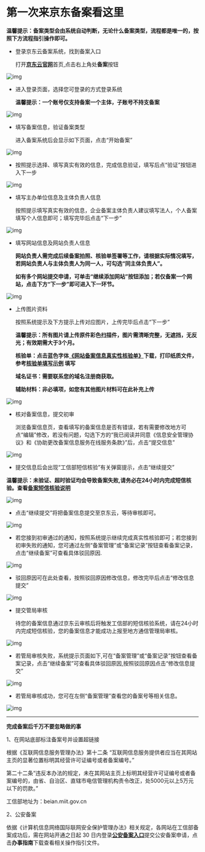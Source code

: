 # 第一次来京东备案看这里

**温馨提示：备案类型会由系统自动判断，无论什么备案类型，流程都是唯一的，按照下方流程指引操作即可。**


- 登录京东云备案系统，找到备案入口

  打开[**京东云官网**](https://www.jdcloud.com/)首页,点击右上角处**备案**按钮

![img](../../../../../image/ICP-License-Service/20221026-pic/1-jdcloud-website.png)

- 进入登录页面，选择您可登录的方式登录系统

  **温馨提示：一个账号仅支持备案一个主体，子账号不持支备案**

![img](../../../../../image/ICP-License-Service/20221026-pic/2-jdcloud-login.png)

- 填写备案信息，验证备案类型

  进入备案系统后会显示如下页面，点击“开始备案”

![img](../../../../../image/ICP-License-Service/20221026-pic/3-start.png)

- 按照提示选择、填写真实有效的信息，完成信息验证，填写后点“验证”按钮进入下一步

![img](../../../../../image/ICP-License-Service/20221026-pic/4-Basic.png)

- 填写主办单位信息及主体负责人信息

  按照提示填写真实有效的信息，企业备案主体负责人建议填写法人，个人备案填写个人信息即可；填写完毕后点击“下一步”
  
![img](../../../../../image/ICP-License-Service/20221026-pic/5-subject.png)  

- 填写网站信息及网站负责人信息
  
  **网站负责人需完成后续备案拍照、核验单签署等工作，请根据实际情况填写，若网站负责人与主体负责人为同一人，可勾选“同主体负责人”。**

  **如有多个网站提交申请，可单击“继续添加网站”按钮添加；若仅备案一个网站，点击下方“下一步”即可进入下一环节。**

![img](../../../../../image/ICP-License-Service/20221026-pic/6-website.png)  

- 上传图片资料

  按照系统提示及下方提示上传对应图片，上传完毕后点击“下一步”

  **温馨提示：所有图片请上传原件彩色扫描件，图片需清晰完整，无遮挡，无反光；有效期需大于3个月。**

  **核验单：点击蓝色字体[《网站备案信息真实性核验单》](https://docs.jdcloud.com/cn/icp-license-service/check-list-download)下载，打印纸质文件，参考[核验单填写示例](https://docs.jdcloud.com/cn/icp-license-service/quanguo-check-list) 填写**

  **域名证书：需要联系您的域名注册商获取。**

  **辅助材料：非必填项，如您有其他图片材料可在此补充上传**

![img](../../../../../image/ICP-License-Service/20221026-pic/7-pic.png)  

- 核对备案信息，提交初审

  浏览备案信息页，查看填写的备案信息是否有错误，若有需要修改地方可点“编辑”修改，若没有问题，勾选下方的“我已阅读并同意《信息安全管理协议》和《协助更改备案信息服务在线服务条款》”后，点击“提交信息”

![img](../../../../../image/ICP-License-Service/20221026-pic/8-check.png)

- 提交信息后会出现“工信部短信核验”有关弹窗提示，点击“继续提交” 

**温馨提示：未验证、超时验证均会导致备案失败,请务必在24小时内完成短信核验。查看[备案短信核验说明](https://docs.jdcloud.com/cn/icp-license-service/recording-sms-verification-instructions)**

![img](../../../../../image/ICP-License-Service/20221026-pic/8-1-tips.png)

- 点击“继续提交”将把备案信息提交至京东云，等待审核即可。

![img](../../../../../image/ICP-License-Service/20221026-pic/9-submit.png)

- 若您接到初审通过的通知，按照系统提示继续完成真实性核验即可；若您接到初审失败的通知，您可通过左侧“备案管理”或“备案记录”按钮查看备案记录，点击“继续备案”可查看具体驳回原因.

![img](../../../../../image/ICP-License-Service/20221026-pic/10-reject.png)

- 驳回原因可在此处查看，按照驳回原因修改信息，修改完毕后点击“修改信息提交”

![img](../../../../../image/ICP-License-Service/20221026-pic/10-1-reasonforrejection.png)

- 提交管局审核

  待您的备案信息通过京东云审核后将触发工信部的短信核验系统，请在24小时内完成短信核验，您的备案信息才能成功上报至地方通信管理局审核。

![img](../../../../../image/ICP-License-Service/New-beian/14.png)

- 若管局审核失败，系统提示页面如下,可在“备案管理”或“备案记录”按钮查看备案记录，点击“继续备案”可查看具体驳回原因,按照驳回原因点击“修改信息提交”

![img](../../../../../image/ICP-License-Service/New-beian/15.png)

- 若管局审核成功，您可在左侧“备案管理”查看您的备案号等相关信息。

![img](../../../../../image/ICP-License-Service/New-beian/16.png)

---


**完成备案后千万不要忽略做的事**

1、在网站底部标注备案号并设置超链接

根据《互联网信息服务管理办法》第十二条 “互联网信息服务提供者应当在其网站主页的显著位置标明其经营许可证编号或者备案编号。”

第二十二条“违反本办法的规定，未在其网站主页上标明其经营许可证编号或者备案编号的，由省、自治区、直辖市电信管理机构责令改正，处5000元以上5万元以下的罚款。”

工信部地址为：beian.miit.gov.cn

2、公安备案

依据《计算机信息网络国际联网安全保护管理办法》相关规定，各网站在工信部备案成功后，需在网站开通之日起 30 日内登录[**公安备案入口**](http://www.beian.gov.cn/portal/index.do)提交公安备案申请，点击**办事指南**下载查看相关操作指引文件。










